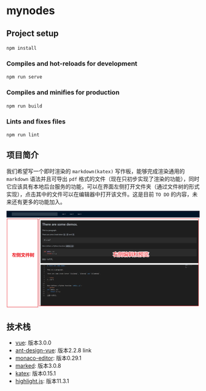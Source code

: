 # mynodes

## Project setup
```
npm install
```

### Compiles and hot-reloads for development
```
npm run serve
```

### Compiles and minifies for production
```
npm run build
```

### Lints and fixes files
```
npm run lint
```

## 项目简介

我们希望写一个即时渲染的 `markdown(katex)` 写作板，能够完成渲染通用的 `markdown` 语法并且可导出 `pdf` 格式的文件（现在只初步实现了渲染的功能），同时它应该具有本地后台服务的功能，可以在界面左侧打开文件夹（通过文件树的形式实现），点击其中的文件可以在编辑器中打开该文件。这是目前 `TO DO` 的内容，未来还有更多的功能加入。

![avatar](/devResource/pictures/Snipaste_2022-03-19_10-55-01.png)

## 技术栈
* [vue](https://v3.cn.vuejs.org/): 版本3.0.0
* [ant-design-vue](https://2x.antdv.com/docs/vue/introduce-cn): 版本2.2.8 link
* [monaco-editor](https://microsoft.github.io/monaco-editor/): 版本0.29.1
* [marked](https://marked.js.org/): 版本3.0.8
* [katex](https://katex.org/docs/options.html): 版本0.15.1
* [highlight.js](https://highlightjs.readthedocs.io/en/latest/index.html): 版本11.3.1
